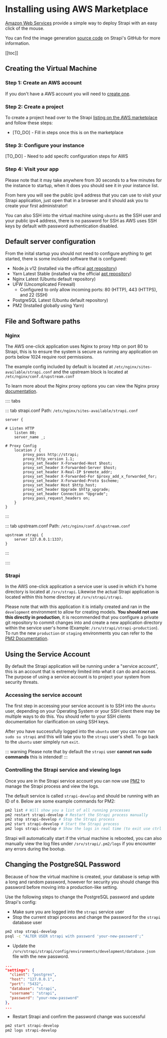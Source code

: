 # Installing using AWS Marketplace

[Amazon Web Services](https://aws.amazon.com/) provide a simple way to deploy Strapi with an easy click of the mouse.

You can find the image generation [source code](https://github.com/strapi/one-click-deploy/tree/master/aws-ami) on Strapi's GitHub for more information.

[[toc]]

## Creating the Virtual Machine

### Step 1: Create an AWS account

If you don't have a AWS account you will need to [create one](https://portal.aws.amazon.com/billing/signup).

### Step 2: Create a project

To create a project head over to the Strapi [listing on the AWS marketplace](https://replaceme) and follow these steps:

- [TO_DO] - Fill in steps once this is on the marketplace

### Step 3: Configure your instance

[TO_DO] - Need to add specifc configuration steps for AWS

### Step 4: Visit your app

Please note that it may take anywhere from 30 seconds to a few minutes for the instance to startup, when it does you should see it in your instance list.

From here you will see the public ipv4 address that you can use to visit your Strapi application, just open that in a browser and it should ask you to create your first administrator!

You can also SSH into the virtual machine using `ubuntu` as the SSH user and your public ipv4 address, there is no password for SSH as AWS uses SSH keys by default with password authentication disabled.

## Default server configuration

From the inital startup you should not need to configure anything to get started, there is some included software that is configured:

- Node.js v12 (installed via the offical [apt repository](https://github.com/nodesource/distributions/blob/master/README.md#installation-instructions))
- Yarn Latest Stable (installed via the official [apt repository](https://classic.yarnpkg.com/en/docs/install/#debian-stable))
- Nginx Latest (Ubuntu default repository)
- UFW (Uncomplicated Firewall)
  - Configured to only allow incoming ports: 80 (HTTP), 443 (HTTPS), and 22 (SSH)
- PostgreSQL Latest (Ubuntu default repository)
- PM2 (Installed globally using Yarn)

## File and Software paths

### Nginx

The AWS one-click application uses Nginx to proxy http on port 80 to Strapi, this is to ensure the system is secure as running any application on ports below 1024 require root permissions.

The example config included by default is located at `/etc/nginx/sites-available/strapi.conf` and the upstream block is located at `/etc/nginx/conf.d/upstream.conf`

To learn more about the Nginx proxy options you can view the Nginx proxy [documentation](http://nginx.org/en/docs/http/ngx_http_proxy_module.html).

:::: tabs

::: tab strapi.conf
Path: `/etc/nginx/sites-available/strapi.conf`

```
server {

# Listen HTTP
    listen 80;
    server_name _;

# Proxy Config
    location / {
        proxy_pass http://strapi;
        proxy_http_version 1.1;
        proxy_set_header X-Forwarded-Host $host;
        proxy_set_header X-Forwarded-Server $host;
        proxy_set_header X-Real-IP $remote_addr;
        proxy_set_header X-Forwarded-For $proxy_add_x_forwarded_for;
        proxy_set_header X-Forwarded-Proto $scheme;
        proxy_set_header Host $http_host;
        proxy_set_header Upgrade $http_upgrade;
        proxy_set_header Connection "Upgrade";
        proxy_pass_request_headers on;
    }
}
```

:::

::: tab upstream.conf
Path: `/etc/nginx/conf.d/upstream.conf`

```
upstream strapi {
    server 127.0.0.1:1337;
}
```

:::

::::

### Strapi

In the AWS one-click application a service user is used in which it's home directory is located at `/srv/strapi`. Likewise the actual Strapi application is located within this home directory at `/srv/strapi/strapi`.

Please note that with this application it is intially created and ran in the `development` environment to allow for creating models. **You should not use this directly in production**, it is recommended that you configure a private git repository to commit changes into and create a new application directory within the service user's home (Example: `/srv/strapi/strapi-production`). To run the new `production` or `staging` environments you can refer to the [PM2 Documentation](https://pm2.keymetrics.io/docs/usage/quick-start/#managing-processes).

## Using the Service Account

By default the Strapi application will be running under a "service account", this is an account that is extremely limited into what it can do and access. The purpose of using a service account is to project your system from security threats.

### Accessing the service account

The first step in accessing your service account is to SSH into the `ubuntu` user, depending on your Operating System or your SSH client there may be multiple ways to do this. You should refer to your SSH clients documentation for clarification on using SSH keys.

After you have successfully logged into the `ubuntu` user you can now run `sudo su strapi` and this will take you to the `strapi` user's shell. To go back to the `ubuntu` user simplely run `exit`.

::: warning
Please note that by default the `strapi` user **cannot run sudo commands** this is intended!
:::

### Controlling the Strapi service and viewing logs

Once you are in the Strapi service account you can now use [PM2](https://pm2.keymetrics.io/docs/usage/quick-start/#managing-processes) to manage the Strapi process and view the logs.

The default service is called `strapi-develop` and should be running with an ID of `0`. Below are some example commands for PM2:

```bash
pm2 list # Will show you a list of all running processes
pm2 restart strapi-develop # Restart the Strapi process manually
pm2 stop strapi-develop # Stop the Strapi process
pm2 start strapi-develop # Start the Strapi process
pm2 logs strapi-develop # Show the logs in real time (to exit use ctrl +c)
```

Strapi will automatically start if the virtual machine is rebooted, you can also manually view the log files under `/srv/strapi/.pm2/logs` if you encounter any errors during the bootup.

## Changing the PostgreSQL Password

Because of how the virtual machine is created, your database is setup with a long and random password, however for security you should change this password before moving into a production-like setting.

Use the following steps to change the PostgreSQL password and update Strapi's config:

- Make sure you are logged into the `strapi` service user
- Stop the current strapi process and change the password for the `strapi` database user

```bash
pm2 stop strapi-develop
psql -c "ALTER USER strapi with password 'your-new-password';"
```

- Update the `/srv/strapi/strapi/config/environments/development/database.json` file with the new password.

```json
...
"settings": {
  "client": "postgres",
  "host": "127.0.0.1",
  "port": "5432",
  "database": "strapi",
  "username": "strapi",
  "password": "your-new-password"
},
...
```

- Restart Strapi and confirm the password change was successful

```bash
pm2 start strapi-develop
pm2 logs strapi-develop
```
